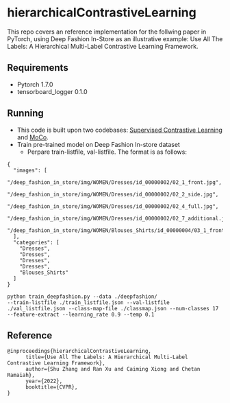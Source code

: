 # hierarchicalContrastiveLearning
This repo covers an reference implementation for the follwing paper in PyTorch, using Deep Fashion In-Store as an illustrative example:
Use All The Labels: A Hierarchical Multi-Label Contrastive Learning Framework.

## Requirements
* Pytorch 1.7.0
* tensorboard_logger 0.1.0

## Running
* This code is built upon two codebases: [Supervised Contrastive Learning](https://github.com/HobbitLong/SupContrast) and [MoCo](https://github.com/facebookresearch/moco).
* Train pre-trained model on Deep Fashion In-store dataset
	* Perpare train-listfile, val-listfile. The format is as follows:
```
{
  "images": [
    "/deep_fashion_in_store/img/WOMEN/Dresses/id_00000002/02_1_front.jpg",
    "/deep_fashion_in_store/img/WOMEN/Dresses/id_00000002/02_2_side.jpg",
    "/deep_fashion_in_store/img/WOMEN/Dresses/id_00000002/02_4_full.jpg",
    "/deep_fashion_in_store/img/WOMEN/Dresses/id_00000002/02_7_additional.jpg",
    "/deep_fashion_in_store/img/WOMEN/Blouses_Shirts/id_00000004/03_1_front.jpg"
  ],
  "categories": [
    "Dresses",
    "Dresses",
    "Dresses",
    "Dresses",
    "Blouses_Shirts"
  ]
}

```
```
python train_deepfashion.py --data ./deepfashion/ 
--train-listfile ./train_listfile.json --val-listfile ./val_listfile.json --class-map-file ./classmap.json --num-classes 17 --feature-extract --learning_rate 0.9 --temp 0.1

```

## Reference
```
@inproceedings{hierarchicalContrastiveLearning,
      title={Use All The Labels: A Hierarchical Multi-Label Contrastive Learning Framework}, 
      author={Shu Zhang and Ran Xu and Caiming Xiong and Chetan Ramaiah},
      year={2022},
      booktitle={CVPR},
}

```